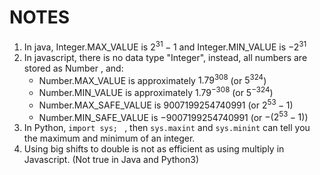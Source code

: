 # NOTES

1. In java, Integer.MAX_VALUE is $2^{31}-1$ and Integer.MIN_VALUE is $-2^{31}$
2. In javascript, there is no data type "Integer", instead, all numbers are stored as Number , and:
   * Number.MAX_VALUE is approximately $1.79^{308}$ (or $5^{324}$)
   * Number.MIN_VALUE is approximately $1.79^{-308}$ (or $5^{-324}$)
   * Number.MAX_SAFE_VALUE is $9007199254740991$ (or $2^{53}-1$)
   * Number.MIN_SAFE_VALUE is $-9007199254740991$ (or $-(2^{53}-1)$) 
3. In Python, ```import sys; ``` , then ```sys.maxint``` and ```sys.minint``` can tell you the maximum and minimum of an integer.
4. Using big shifts to double is not as efficient as using multiply in Javascript. (Not true in Java and Python3)